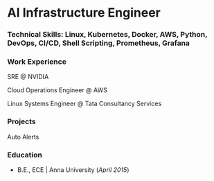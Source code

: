 # AI Infrastructure Engineer


### Technical Skills: Linux, Kubernetes, Docker, AWS, Python, DevOps, CI/CD, Shell Scripting, Prometheus, Grafana

### Work Experience
SRE @ NVIDIA

Cloud Operations Engineer @ AWS

Linux Systems Engineer @ Tata Consultancy Services

### Projects
Auto Alerts 


### Education
- B.E., ECE | Anna University (_April 2015_)
